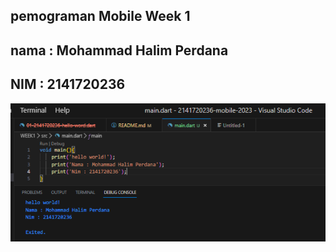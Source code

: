 ## pemograman Mobile Week 1
## nama    : Mohammad Halim Perdana
## NIM     : 2141720236
![Screenshot hello_world](docs/hello_world.PNG)